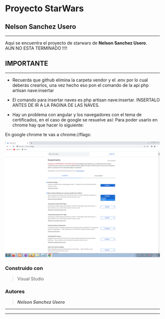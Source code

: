 # Proyecto StarWars

## Nelson Sanchez Usero
___

Aqui se encuentra el proyecto de starwars de **Nelson Sanchez Usero**.  
AUN NO ESTA TERMINADO !!!! 


## IMPORTANTE
___

* Recuerda que github elimina la carpeta vendor y el .env por lo cual deberás crearlos, una vez hecho eso pon el comando de la api  php artisan nave:insertar

* El comando para insertar naves es php artisan nave:insertar. INSERTALO ANTES DE IR A LA PAGINA DE LAS NAVES.

* Hay un problema con angular y los navegadores con el tema de certificados, en el caso de google se resuelve así:
Para poder usarlo en chrome hay que hacer lo siguiente:

En google chrome te vas a chrome://flags:

![Imagen chrome://flags](images/flag.png)



### Construido con

>Visual Studio

### Autores

>***Nelson Sanchez Usero***

___
___